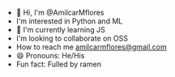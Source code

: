 - 👋 Hi, I'm @AmilcarMflores 
- I'm interested in Python and ML
- 🌱 I'm currently learning JS
- I'm looking to collaborate on OSS
- How to reach me amilcarmflores@gmail.com
- 😄 Pronouns: He/His
- Fun fact: Fulled by ramen


<!--
### Hi there 👋
**AmilcarMflores/AmilcarMflores** is a ✨ _special_ ✨ repository because its `README.md` (this file) appears on your GitHub profile.

Here are some ideas to get you started:

- 🔭 I’m currently working on ...
- 🌱 I’m currently learning ...
- 👯 I’m looking to collaborate on ...
- 🤔 I’m looking for help with ...
- 💬 Ask me about ...
- 📫 How to reach me: ...
- 😄 Pronouns: ...
- ⚡ Fun fact: ...
-->
